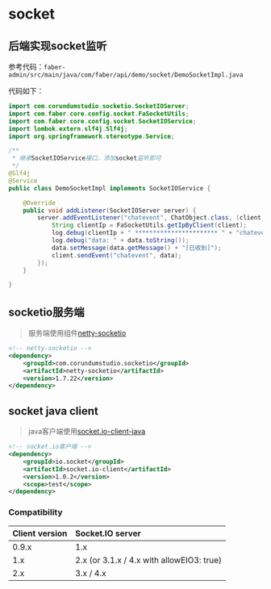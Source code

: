 # socket

## 后端实现socket监听
参考代码：`faber-admin/src/main/java/com/faber/api/demo/socket/DemoSocketImpl.java`

代码如下：
```java
import com.corundumstudio.socketio.SocketIOServer;
import com.faber.core.config.socket.FaSocketUtils;
import com.faber.core.config.socket.SocketIOService;
import lombok.extern.slf4j.Slf4j;
import org.springframework.stereotype.Service;

/**
 * 继承SocketIOService接口，添加socket监听即可
 */
@Slf4j
@Service
public class DemoSocketImpl implements SocketIOService {

    @Override
    public void addListener(SocketIOServer server) {
        server.addEventListener("chatevent", ChatObject.class, (client, data, ackRequest) -> {
            String clientIp = FaSocketUtils.getIpByClient(client);
            log.debug(clientIp + " *********************** " + "chatevent");
            log.debug("data: " + data.toString());
            data.setMessage(data.getMessage() + "[已收到]");
            client.sendEvent("chatevent", data);
        });
    }

}

```


## socketio服务端
> 服务端使用组件[netty-socketio](https://github.com/mrniko/netty-socketio)

```xml
<!-- netty-socketio -->
<dependency>
    <groupId>com.corundumstudio.socketio</groupId>
    <artifactId>netty-socketio</artifactId>
    <version>1.7.22</version>
</dependency>
```

## socket java client
> java客户端使用[socket.io-client-java](https://github.com/socketio/socket.io-client-java)


```xml
<!-- socket.io客户端 -->
<dependency>
    <groupId>io.socket</groupId>
    <artifactId>socket.io-client</artifactId>
    <version>1.0.2</version>
    <scope>test</scope>
</dependency>
```

### Compatibility
| Client version | Socket.IO server |
| :--- | :--- |
| 0.9.x | 1.x |
| 1.x | 2.x (or 3.1.x / 4.x with allowEIO3: true) |
| 2.x | 3.x / 4.x |


